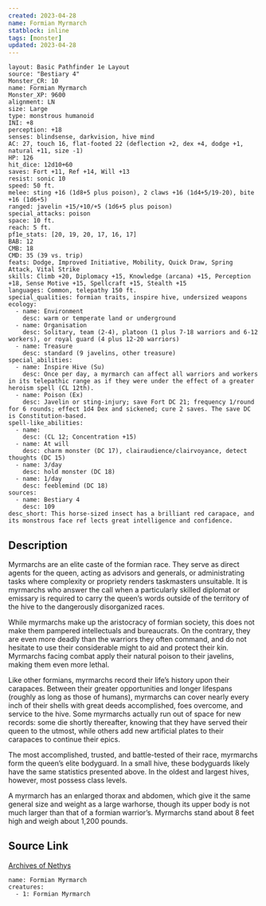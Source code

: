 ```yaml
---
created: 2023-04-28
name: Formian Myrmarch
statblock: inline
tags: [monster]
updated: 2023-04-28
---
```

```statblock
layout: Basic Pathfinder 1e Layout
source: "Bestiary 4"
Monster_CR: 10
name: Formian Myrmarch
Monster_XP: 9600
alignment: LN
size: Large
type: monstrous humanoid
INI: +8
perception: +18
senses: blindsense, darkvision, hive mind
AC: 27, touch 16, flat-footed 22 (deflection +2, dex +4, dodge +1, natural +11, size -1)
HP: 126
hit_dice: 12d10+60
saves: Fort +11, Ref +14, Will +13
resist: sonic 10
speed: 50 ft.
melee: sting +16 (1d8+5 plus poison), 2 claws +16 (1d4+5/19-20), bite +16 (1d6+5)
ranged: javelin +15/+10/+5 (1d6+5 plus poison)
special_attacks: poison
space: 10 ft.
reach: 5 ft.
pf1e_stats: [20, 19, 20, 17, 16, 17]
BAB: 12
CMB: 18
CMD: 35 (39 vs. trip)
feats: Dodge, Improved Initiative, Mobility, Quick Draw, Spring Attack, Vital Strike
skills: Climb +20, Diplomacy +15, Knowledge (arcana) +15, Perception +18, Sense Motive +15, Spellcraft +15, Stealth +15
languages: Common, telepathy 150 ft.
special_qualities: formian traits, inspire hive, undersized weapons
ecology:
  - name: Environment
    desc: warm or temperate land or underground
  - name: Organisation
    desc: Solitary, team (2-4), platoon (1 plus 7-18 warriors and 6-12 workers), or royal guard (4 plus 12-20 warriors)
  - name: Treasure
    desc: standard (9 javelins, other treasure)
special_abilities:
  - name: Inspire Hive (Su)
    desc: Once per day, a myrmarch can affect all warriors and workers in its telepathic range as if they were under the effect of a greater heroism spell (CL 12th).
  - name: Poison (Ex)
    desc: Javelin or sting-injury; save Fort DC 21; frequency 1/round for 6 rounds; effect 1d4 Dex and sickened; cure 2 saves. The save DC is Constitution-based.
spell-like_abilities:
  - name:
    desc: (CL 12; Concentration +15)
  - name: At will
    desc: charm monster (DC 17), clairaudience/clairvoyance, detect thoughts (DC 15)
  - name: 3/day
    desc: hold monster (DC 18)
  - name: 1/day
    desc: feeblemind (DC 18)
sources:
  - name: Bestiary 4
    desc: 109
desc_short: This horse-sized insect has a brilliant red carapace, and its monstrous face ref lects great intelligence and confidence.
```
## Description
Myrmarchs are an elite caste of the formian race. They serve as direct agents for the queen, acting as advisors and generals, or administrating tasks where complexity or propriety renders taskmasters unsuitable. It is myrmarchs who answer the call when a particularly skilled diplomat or emissary is required to carry the queen’s words outside of the territory of the hive to the dangerously disorganized races.

While myrmarchs make up the aristocracy of formian society, this does not make them pampered intellectuals and bureaucrats. On the contrary, they are even more deadly than the warriors they often command, and do not hesitate to use their considerable might to aid and protect their kin. Myrmarchs facing combat apply their natural poison to their javelins, making them even more lethal.

Like other formians, myrmarchs record their life’s history upon their carapaces. Between their greater opportunities and longer lifespans (roughly as long as those of humans), myrmarchs can cover nearly every inch of their shells with great deeds accomplished, foes overcome, and service to the hive. Some myrmarchs actually run out of space for new records: some die shortly thereafter, knowing that they have served their queen to the utmost, while others add new artificial plates to their carapaces to continue their epics.

The most accomplished, trusted, and battle-tested of their race, myrmarchs form the queen’s elite bodyguard. In a small hive, these bodyguards likely have the same statistics presented above. In the oldest and largest hives, however, most possess class levels.

A myrmarch has an enlarged thorax and abdomen, which give it the same general size and weight as a large warhorse, though its upper body is not much larger than that of a formian warrior’s. Myrmarchs stand about 8 feet high and weigh about 1,200 pounds.
## Source Link
[Archives of Nethys](https://aonprd.com/MonsterDisplay.aspx?ItemName=Formian%20Myrmarch)
```encounter-table
name: Formian Myrmarch
creatures:
  - 1: Formian Myrmarch
```
